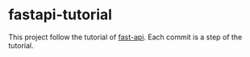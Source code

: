 # fastapi-tutorial
This project follow the tutorial of [fast-api](https://fastapi.tiangolo.com/tutorial/). Each commit is a step of the tutorial.
